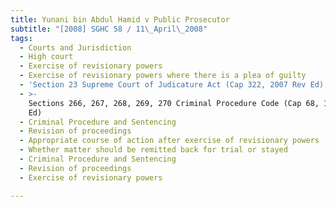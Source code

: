 ```yaml
---
title: Yunani bin Abdul Hamid v Public Prosecutor
subtitle: "[2008] SGHC 58 / 11\_April\_2008"
tags:
  - Courts and Jurisdiction
  - High court
  - Exercise of revisionary powers
  - Exercise of revisionary powers where there is a plea of guilty
  - 'Section 23 Supreme Court of Judicature Act (Cap 322, 2007 Rev Ed)'
  - >-
    Sections 266, 267, 268, 269, 270 Criminal Procedure Code (Cap 68, 1985 Rev
    Ed)
  - Criminal Procedure and Sentencing
  - Revision of proceedings
  - Appropriate course of action after exercise of revisionary powers
  - Whether matter should be remitted back for trial or stayed
  - Criminal Procedure and Sentencing
  - Revision of proceedings
  - Exercise of revisionary powers

---
```


